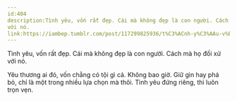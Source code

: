 ```yaml
---
id:404
description:Tình yêu, vốn rất đẹp. Cái mà không đẹp là con người. Cách mà họ đối xử
với nó.
link:https://iambep.tumblr.com/post/117299825936/t%C3%ACnh-y%C3%AAu-v%E1%BB%91n-r%E1%BA%A5t-%C4%91%E1%BA%B9p-c%C3%A1i-m%C3%A0-kh%C3%B4ng-%C4%91%E1%BA%B9p-l%C3%A0-con
---
```


Tình yêu, vốn rất đẹp. Cái mà không đẹp là con người. Cách mà họ đối xử
với nó.

Yêu thương ai đó, vốn chẳng có tội gì cả. Không bao giờ. Giữ gìn hay phá
bỏ, chỉ là một trong nhiều lựa chọn mà thôi. Tình yêu đứng riêng, thì luôn
trọn vẹn.